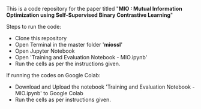 This is a code repository for the paper titled "**MIO : Mutual Information Optimization using Self-Supervised Binary Contrastive Learning**"


Steps to run the code:

- Clone this repository
- Open Terminal in the master folder '**miossl**'
- Open Jupyter Notebook
- Open 'Training and Evaluation Notebook - MIO.ipynb'
- Run the cells as per the instructions given.

If running the codes on Google Colab:
- Download and Upload the notebook 'Training and Evaluation Notebook - MIO.ipynb' to Google Colab
- Run the cells as per instructions given.
